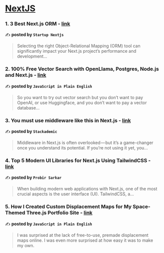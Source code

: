 
<h1><a href=https://medium.com/tag/nextjs/recommended target="_blank" rel="noopener noreferrer">NextJS</a></h1>
<h3>1. 3 Best Next.js ORM - <a href="https://medium.com/startup-nextjs/3-best-next-js-orm-885a9d1ece2d" target="_blank" rel="noopener noreferrer">link</a></h3>

✍️ **posted by `Startup Nextjs`**

<blockquote>Selecting the right Object-Relational Mapping (ORM) tool can significantly impact your Next.js project’s performance and development…</blockquote>

<h3>2. 100% Free Vector Search with OpenLlama, Postgres, Node.js and Next.js - <a href="https://medium.com/javascript-in-plain-english/100-free-vector-search-with-openllama-postgres-nodejs-and-nextjs-e496856766f7" target="_blank" rel="noopener noreferrer">link</a></h3>

✍️ **posted by `JavaScript in Plain English`**

<blockquote>So you want to try out vector search but you don’t want to pay OpenAI, or use Huggingface, and you don’t want to pay a vector database…</blockquote>

<h3>3. You must use middleware like this in Next.js - <a href="https://medium.com/stackademic/you-must-use-middleware-like-this-in-next-js-64d59bb4cd59" target="_blank" rel="noopener noreferrer">link</a></h3>

✍️ **posted by `Stackademic`**

<blockquote>Middleware in Next.js is often overlooked — but it’s a game-changer once you understand its potential. If you’re not using it yet, you…</blockquote>

<h3>4. Top 5 Modern UI Libraries for Next.js Using TailwindCSS - <a href="https://medium.com/@probir-sarkar/top-5-modern-ui-libraries-for-next-js-using-tailwindcss-64f685457b2d" target="_blank" rel="noopener noreferrer">link</a></h3>

✍️ **posted by `Probir Sarkar`**

<blockquote>When building modern web applications with Next.js, one of the most crucial aspects is the user interface (UI). TailwindCSS, a…</blockquote>

<h3>5. How I Created Custom Displacement Maps for My Space-Themed Three.js Portfolio Site - <a href="https://medium.com/javascript-in-plain-english/how-i-created-custom-displacement-maps-for-my-space-themed-three-js-portfolio-site-642b52700941" target="_blank" rel="noopener noreferrer">link</a></h3>

✍️ **posted by `JavaScript in Plain English`**

<blockquote>I was surprised at the lack of free-to-use, premade displacement maps online. I was even more surprised at how easy it was to make my own.</blockquote>

